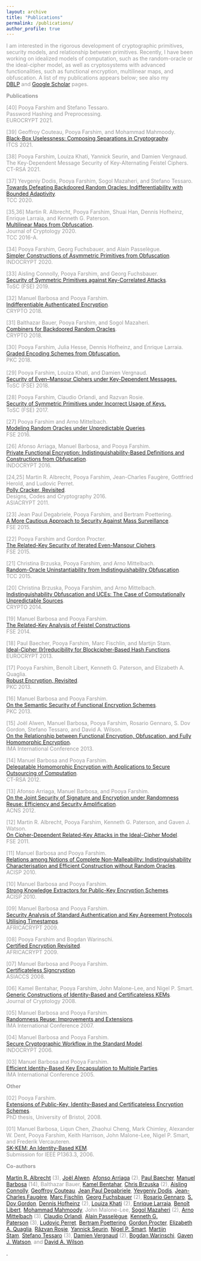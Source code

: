 ```yaml
---
layout: archive
title: "Publications"
permalink: /publications/
author_profile: true
---
```


<p><span style="color:#999999;">I am interested in the rigorous development of cryptographic primitives, security models, and relationship between primitives. Recently, I have been working on idealized models of computation, such as the random-oracle or the ideal-cipher model, as well as cryptosystems with advanced functionalities, such as functional encryption, multilinear maps, and obfuscation. A list of my publications appears below; see also my <a href="http://www.informatik.uni-trier.de/~ley/db/indices/a-tree/f/Farshim:Pooya.html">DBLP</a>&nbsp;and&nbsp;<a href="http://scholar.google.com/citations?user=w_Pjc6MAAAAJ&amp;hl=en">Google Scholar</a>&nbsp;pages.</span></p>
<p><span style="color:#999999;"><b>Publications</b></span></p>
<p><span style="color:#999999;">[40] Pooya Farshim and Stefano Tessaro.<br>
</span><span style="color:#999999;">Password Hashing and Preprocessing.<br>
EUROCRYPT 2021.</span></p>
<p><span style="color:#999999;">[39] Geoffroy Couteau, Pooya Farshim, and Mohammad Mahmoody.<br>
</span><span style="color:#999999;"><a href="https://eprint.iacr.org/2021/016">Black-Box Uselessness: Composing Separations in Cryptography</a>.<br>
ITCS 2021.</span></p>
<p><span style="color:#999999;">[38] Pooya Farshim, Louiza Khati, Yannick Seurin, and Damien Vergnaud.<br>
</span><span style="color:#999999;">The Key-Dependent Message Security of Key-Alternating Feistel Ciphers.<br>
CT-RSA 2021.</span></p>
<p><span style="color:#999999;">[37] Yevgeniy Dodis, Pooya Farshim, Sogol Mazaheri, and Stefano Tessaro.<br>
<a href="https://eprint.iacr.org/2020/1199">Towards Defeating Backdoored Random Oracles: Indifferentiability with Bounded Adaptivity</a>.<br>
TCC 2020.</span></p>
<p><span style="color:#999999;">[35,36] Martin R. Albrecht, Pooya Farshim, Shuai Han, Dennis Hofheinz, Enrique Larraia, and Kenneth G. Paterson.</span><br>
<a href="https://eprint.iacr.org/2015/780">Multilinear Maps from Obfuscation</a>.<br>
<span style="color:#999999;">Journal of Cryptology 2020.<br>
</span><span style="color:#999999;">TCC 2016-A.</span></p>
<p><span style="color:#999999;">[34] Pooya Farshim, Georg Fuchsbauer, and Alain Passelègue.</span><br>
<span style="color:#999999;"><a href="https://eprint.iacr.org/2018/576">Simpler Constructions of Asymmetric Primitives from Obfuscation</a>.<br>
INDOCRYPT 2020.</span></p>
<p><span style="color:#999999;">[33] Aisling Connolly, Pooya Farshim, and Georg Fuchsbauer.<br>
<a href="https://eprint.iacr.org/2019/1000">Security of Symmetric Primitives against Key-Correlated Attacks</a>.<br>
ToSC (FSE) 2019.</span></p>
<p><span style="color:#999999;">[32] Manuel Barbosa and Pooya Farshim.<br>
<a href="https://eprint.iacr.org/2018/547">Indifferentiable Authenticated Encryption</a>.<br>
CRYPTO 2018.</span></p>
<p><span style="color:#999999;">[31] Balthazar Bauer, Pooya Farshim, and Sogol Mazaheri.</span><br>
<span style="color:#999999;"> <a href="https://eprint.iacr.org/2018/770">Combiners for Backdoored Random Oracles</a>.</span><br>
<span style="color:#999999;">CRYPTO 2018.</span></p>
<p><span style="color:#999999;">[30] Pooya Farshim, Julia Hesse, Dennis Hofheinz, and Enrique Larraia.</span><br>
<a class="gsc_a_at" href="https://eprint.iacr.org/2018/011">Graded Encoding Schemes from Obfuscation.</a><span style="color:#999999;"><br>
</span><span style="color:#999999;">PKC 2018.<br>
</span><span style="color:#999999;"><br>
[29] Pooya Farshim, Louiza Khati, and Damien Vergnaud.</span><br>
<span style="color:#999999;"> <a class="gsc_a_at" href="https://scholar.google.co.uk/citations?view_op=view_citation&amp;hl=en&amp;user=w_Pjc6MAAAAJ&amp;cstart=20&amp;citation_for_view=w_Pjc6MAAAAJ:w1MjKQ0l0TYC">Security of Even–Mansour Ciphers under Key-Dependent Messages.<br>
</a>ToSC (FSE) 2018.</span></p>
<p><span style="color:#999999;">[28] Pooya Farshim, Claudio Orlandi, and Razvan Rosie.</span><br>
<span style="color:#999999;"> <a href="http://tosc.iacr.org/index.php/ToSC/article/view/604/545">Security of Symmetric Primitives under Incorrect Usage of Keys.</a></span><br>
<span style="color:#999999;">ToSC (FSE)&nbsp;2017.</span></p>
<p><span style="color:#999999;">[27] Pooya Farshim and Arno Mittelbach.</span><br>
<span style="color:#999999;"> <a href="https://eprint.iacr.org/2016/423.pdf">Modeling Random Oracles under Unpredictable Queries</a>.</span><br>
<span style="color:#999999;">FSE 2016.</span></p>
<p><span style="color:#999999;">[26] Afonso Arriaga, Manuel Barbosa, and Pooya Farshim.</span><br>
<span style="color:#999999;"> <a href="http://eprint.iacr.org/2016/018.pdf">Private Functional Encryption: Indistinguishability-Based Definitions and Constructions from Obfuscation</a>.</span><br>
<span style="color:#999999;">INDOCRYPT 2016.</span></p>
<p><span style="color:#999999;">[24,25] Martin R. Albrecht, Pooya Farshim, Jean-Charles Faugère, Gottfried Herold, and Ludovic Perret.</span><br>
<span style="color:#999999;"> <a href="http://eprint.iacr.org/2011/289">Polly Cracker, Revisited</a>.</span><br>
<span style="color:#999999;">Designs, Codes and Cryptography 2016.<br>
</span><span style="color:#999999;">ASIACRYPT 2011.&nbsp;</span></p>
<p><span style="color:#999999;">[23] Jean Paul Degabriele, Pooya Farshim, and Bertram Poettering.</span><br>
<span style="color:#999999;"> <a href="http://eprint.iacr.org/2015/748">A More Cautious Approach&nbsp;to Security Against Mass Surveillance</a>.</span><br>
<span style="color:#999999;">FSE 2015.</span></p>
<p><span style="color:#999999;">[22] Pooya Farshim and Gordon Procter.</span><br>
<span style="color:#999999;"> <a href="http://eprint.iacr.org/2014/953">The Related-Key Security of Iterated Even-Mansour Ciphers</a>.</span><br>
<span style="color:#999999;">FSE 2015.</span></p>
<p><span style="color:#999999;">[21] Christina Brzuska, Pooya Farshim, and Arno Mittelbach.</span><br>
<span style="color:#999999;"> <a href="http://eprint.iacr.org/2014/867">Random-Oracle Uninstantiability from Indistinguishability Obfuscation</a>.</span><br>
<span style="color:#999999;">TCC 2015.</span></p>
<p><span style="color:#999999;">[20] Christina Brzuska, Pooya Farshim, and Arno Mittelbach.</span><br>
<span style="color:#999999;"> <a href="http://eprint.iacr.org/2014/099">Indistinguishability Obfuscation and UCEs: The Case of Computationally Unpredictable Sources</a>.</span><br>
<span style="color:#999999;">CRYPTO 2014.</span></p>
<p><span style="color:#999999;">[19] Manuel Barbosa and Pooya Farshim.</span><br>
<span style="color:#999999;"> <a href="http://eprint.iacr.org/2014/093">The Related-Key Analysis of Feistel Constructions</a>.</span><br>
<span style="color:#999999;">FSE 2014.</span></p>
<p><span style="color:#999999;">[18] Paul Baecher, Pooya Farshim, Marc Fischlin, and Martijn Stam.</span><br>
<span style="color:#999999;"> <a href="http://eprint.iacr.org/2013/350">Ideal-Cipher (Ir)reducibility for Blockcipher-Based Hash Functions</a>.</span><br>
<span style="color:#999999;">EUROCRYPT 2013.</span><span style="color:#999999;"><br>
</span></p>
<p><span style="color:#999999;">[17] Pooya Farshim, Benoît Libert, Kenneth G. Paterson, and Elizabeth A. Quaglia.</span><br>
<span style="color:#999999;"> <a href="http://eprint.iacr.org/2012/673">Robust Encryption, Revisited</a>.</span><br>
<span style="color:#999999;">PKC 2013.</span></p>
<p><span style="color:#999999;">[16] Manuel Barbosa and Pooya Farshim.</span><br>
<span style="color:#999999;"> <a href="http://eprint.iacr.org/2012/474">On the Semantic Security of Functional Encryption Schemes</a>.</span><br>
<span style="color:#999999;">PKC 2013.</span></p>
<p><span style="color:#999999;">[15] Joël Alwen, Manuel Barbosa, Pooya Farshim, Rosario Gennaro, S. Dov Gordon, Stefano Tessaro, and David A. Wilson.</span><br>
<a href="http://link.springer.com/chapter/10.1007/978-3-642-45239-0_5">On the Relationship between Functional Encryption, Obfuscation, and Fully Homomorphic Encryption</a>.<br>
<span style="color:#999999;">IMA International Conference 2013.</span></p>
<p><span style="color:#999999;">[14] Manuel Barbosa and Pooya Farshim.</span><br>
<span style="color:#999999;"> <a href="http://eprint.iacr.org/2011/215">Delegatable Homomorphic Encryption with Applications to Secure Outsourcing of Computation</a>.</span><br>
<span style="color:#999999;">CT-RSA 2012.</span></p>
<p><span style="color:#999999;">[13] Afonso Arriaga, Manuel Barbosa, and Pooya Farshim.</span><br>
<span style="color:#999999;"> <a href="http://eprint.iacr.org/2012/382">On the Joint Security of Signature and Encryption under Randomness Reuse: Efficiency and Security Amplification</a>.</span><br>
<span style="color:#999999;">ACNS 2012.</span></p>
<p><span style="color:#999999;">[12] Martin R. Albrecht, Pooya Farshim, Kenneth G. Paterson, and Gaven J. Watson.</span><br>
<span style="color:#999999;"> <a href="http://eprint.iacr.org/2011/213">On Cipher-Dependent Related-Key Attacks in the Ideal-Cipher Model</a>.</span><br>
<span style="color:#999999;">FSE 2011.</span></p>
<p><span style="color:#999999;">[11] Manuel Barbosa and Pooya Farshim.</span><br>
<span style="color:#999999;"> <a href="http://farshim.files.wordpress.com/2011/09/strongcca_full.pdf">Relations among Notions of Complete Non-Malleability: Indistinguishability Characterisation and Efficient Construction without Random Oracles</a>.</span><br>
<span style="color:#999999;">ACISP 2010.</span></p>
<p><span style="color:#999999;">[10] Manuel Barbosa and Pooya Farshim.</span><br>
<span style="color:#999999;"> <a href="http://farshim.files.wordpress.com/2011/09/strongextractors_full.pdf">Strong Knowledge Extractors for Public-Key Encryption Schemes</a>.</span><br>
<span style="color:#999999;">ACISP 2010.</span></p>
<p><span style="color:#999999;">[09] Manuel Barbosa and Pooya Farshim.</span><br>
<span style="color:#999999;"> <a href="http://farshim.files.wordpress.com/2011/09/ts.pdf">Security Analysis of Standard Authentication and Key Agreement Protocols Utilising Timestamps</a>.</span><br>
<span style="color:#999999;">AFRICACRYPT 2009.</span></p>
<p><span style="color:#999999;">[08] Pooya Farshim and Bogdan Warinschi.</span><br>
<span style="color:#999999;"> <a href="http://farshim.files.wordpress.com/2011/09/newcl.pdf">Certified Encryption Revisited</a>.</span><br>
<span style="color:#999999;">AFRICACRYPT 2009.</span></p>
<p><span style="color:#999999;">[07] Manuel Barbosa and Pooya Farshim.</span><br>
<span style="color:#999999;"> <a href="http://eprint.iacr.org/2008/143">Certificateless Signcryption</a>.</span><br>
<span style="color:#999999;">ASIACCS 2008.</span></p>
<p><span style="color:#999999;">[06] Kamel Bentahar, Pooya Farshim, John Malone-Lee, and Nigel P. Smart.</span><br>
<span style="color:#999999;"> <a href="http://eprint.iacr.org/2005/058">Generic Constructions of Identity-Based and Certificateless KEMs</a>.</span><br>
<span style="color:#999999;"> Journal of Cryptology 2008.</span></p>
<p><span style="color:#999999;">[05] Manuel Barbosa and Pooya Farshim.</span><br>
<span style="color:#999999;"> <a href="http://farshim.files.wordpress.com/2011/09/reuse.pdf">Randomness Reuse: Improvements and Extensions</a>.</span><br>
<span style="color:#999999;">IMA International Conference 2007.</span></p>
<p><span style="color:#999999;">[04] Manuel Barbosa and Pooya Farshim.</span><br>
<span style="color:#999999;"> <a href="http://eprint.iacr.org/2006/450">Secure Cryptographic Workflow in the Standard Model</a>.</span><br>
<span style="color:#999999;">INDOCRYPT 2006.</span></p>
<p><span style="color:#999999;">[03] Manuel Barbosa and Pooya Farshim.</span><br>
<span style="color:#999999;"> <a href="http://eprint.iacr.org/2005/217">Efficient Identity-Based Key Encapsulation to Multiple Parties</a>.</span><br>
<span style="color:#999999;">IMA International Conference 2005.</span></p>
<p><span style="color:#999999;"><strong>Other</strong></span></p>
<p><span style="color:#999999;">[02] Pooya Farshim.</span><br>
<span style="color:#999999;"> <a title="Pooya Farshim's Thesis" href="http://www.cs.bris.ac.uk/Publications/Papers/2000842.pdf">Extensions of Public-Key, Identity-Based and Certificateless Encryption Schemes</a>.</span><br>
<span style="color:#999999;"> PhD thesis, University of Bristol, 2008.</span></p>
<p><span style="color:#999999;">[01] Manuel Barbosa, Liqun Chen, Zhaohui Cheng, Mark Chimley, Alexander W. Dent, Pooya Farshim, Keith Harrison, John Malone-Lee, Nigel P. Smart, and Frederik Vercauteren.</span><br>
<span style="color:#999999;"> <a href="http://grouper.ieee.org/groups/1363/IBC/submissions/Barbosa-SK-KEM-2006-06.pdf">SK-KEM: An Identity-Based KEM</a>.</span><br>
<span style="color:#999999;"> Submission for IEEE P1363.3, 2006.</span></p>
<p><span style="color:#999999;"><strong>Co-authors</strong></span></p>
<p><span style="color:#999999;"><a href="http://martinralbrecht.wordpress.com">Martin R. Albrecht</a> (3), <a href="http://www.informatik.uni-trier.de/~ley/pers/hd/a/Alwen:Jo=euml=l.html">Joël Alwen</a>,&nbsp;<a href="https://wwwen.uni.lu/snt/people/afonso_delerue_arriaga">Afonso Arriaga</a>&nbsp;(2),&nbsp;<a href="http://www.cdc.informatik.tu-darmstadt.de/~baecher/">Paul Baecher</a>,&nbsp;<a href="http://www3.di.uminho.pt/~mbb/">Manuel Barbosa</a>&nbsp;(14), Balthazar Bauer, <a href="http://scholar.google.co.uk/citations?user=5RPtPhYAAAAJ&amp;hl=en">Kamel Bentahar</a>,&nbsp;<a href="http://chrisbrzuska.de">Chris Brzuska</a>&nbsp;(2), <a href="https://www.di.ens.fr/aisling.connolly/research/">Aisling Connolly</a>, <a href="http://www.geoffroycouteau.fr/">Geoffroy Couteau</a>, <a href="http://www.isg.rhul.ac.uk/~psai074/">Jean Paul Degabriele</a>, <a href="https://cs.nyu.edu/~dodis/">Yevgeniy Dodis</a>, <a href="http://www-calfor.lip6.fr/~jcf/">Jean-Charles Faugère</a>,&nbsp;<a href="http://www.fischlin.de">Marc Fischlin</a>,&nbsp;<a href="https://www.di.ens.fr/~fuchsbau/">Georg Fuchsbauer</a>&nbsp;(2),&nbsp;<a href="http://www-cs.ccny.cuny.edu/~rosario/">Rosario Gennaro</a>,&nbsp;<a href="http://www.cs.columbia.edu/~gordon/">S. Dov Gordon</a>, <a href="https://crypto.iti.kit.edu/hofheinz">Dennis Hofheinz</a> (2), <a href="http://fr.viadeo.com/fr/profile/louiza.khati">Louiza Khati</a> (2), <a href="https://www.cs.bris.ac.uk/home/cseldv/">Enrique Larraia</a>,&nbsp;<a href="https://research.technicolor.com/~BenoitLibert">Benoît Libert</a>, <a href="https://www.cs.virginia.edu/~mohammad/">Mohammad Mahmoody</a>, John Malone-Lee, <a href="http://www.cryptoplexity.informatik.tu-darmstadt.de/members/sogolmazaheri/sogolmazaheri.en.jsp">Sogol Mazaheri</a> (2), <a href="http://www.arno-mittelbach.de">Arno Mittelbach</a>&nbsp;(3), <a href="http://www.cs.au.dk/~orlandi/">Claudio Orlandi</a>,&nbsp;<a href="http://www.di.ens.fr/~passelegue/">Alain Passelègue</a>,&nbsp;<a href="http://www.isg.rhul.ac.uk/~kp/">Kenneth G. Paterson</a>&nbsp;(3),&nbsp;<a href="http://www-polsys.lip6.fr/~perret/">Ludovic Perret</a>, <a href="http://www.foc.rub.de/people/poettering.html.en">Bertram Poettering</a>,&nbsp;<a href="http://scholar.google.co.uk/citations?user=oMbi7_oAAAAJ&amp;hl=en">Gordon Procter</a>,&nbsp;<a href="http://lizquaglia.wordpress.com/‎">Elizabeth A. Quaglia</a>,&nbsp;<a href="https://www.di.ens.fr/RazvanRosie.html.en">Răzvan Roşie</a>, <a href="http://yannickseurin.free.fr/">Yannick Seurin</a>, <a href="http://www.cs.bris.ac.uk/~nigel/">Nigel P. Smart</a>,&nbsp;<a href="http://www.cs.bris.ac.uk/~stam/">Martijn Stam</a>,&nbsp;<a href="http://people.csail.mit.edu/tessaro/">Stefano Tessaro</a> (3), <a href="http://www.di.ens.fr/~vergnaud/">Damien Vergnaud</a>&nbsp;(2), <a href="http://www.cs.bris.ac.uk/~bogdan/">Bogdan Warinschi</a>,&nbsp;<a href="http://www.cs.bris.ac.uk/home/csgww/">Gaven J. Watson</a>, and&nbsp;<a href="http://web.mit.edu/dwilson/www/">David A. Wilson</a>.</span></p>
<p>.</p>